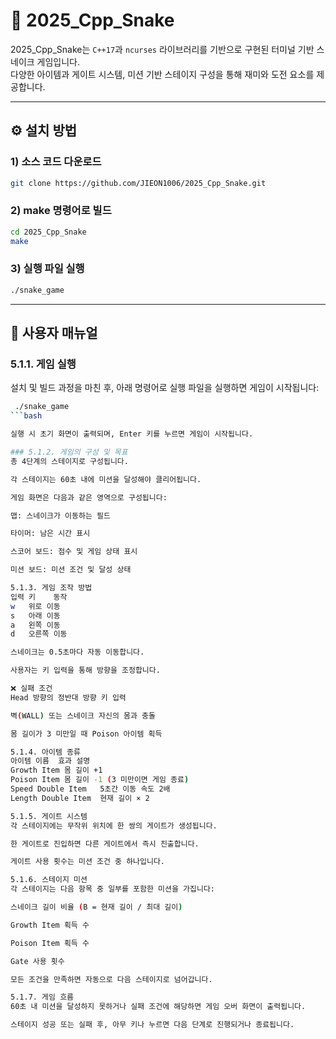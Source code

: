 # 🐍 2025_Cpp_Snake

2025_Cpp_Snake는 `C++17`과 `ncurses` 라이브러리를 기반으로 구현된 터미널 기반 스네이크 게임입니다.  
다양한 아이템과 게이트 시스템, 미션 기반 스테이지 구성을 통해 재미와 도전 요소를 제공합니다.

---

## ⚙️ 설치 방법

### 1) 소스 코드 다운로드

```bash
git clone https://github.com/JIEON1006/2025_Cpp_Snake.git
 ```

### 2) make 명령어로 빌드
```bash
cd 2025_Cpp_Snake
make
 ```

### 3) 실행 파일 실행
```bash
./snake_game
 ```

---

## 📘 사용자 매뉴얼
### 5.1.1. 게임 실행
설치 및 빌드 과정을 마친 후, 아래 명령어로 실행 파일을 실행하면 게임이 시작됩니다:

```bash
 ./snake_game
```bash

실행 시 초기 화면이 출력되며, Enter 키를 누르면 게임이 시작됩니다.

### 5.1.2. 게임의 구성 및 목표
총 4단계의 스테이지로 구성됩니다.

각 스테이지는 60초 내에 미션을 달성해야 클리어됩니다.

게임 화면은 다음과 같은 영역으로 구성됩니다:

맵: 스네이크가 이동하는 필드

타이머: 남은 시간 표시

스코어 보드: 점수 및 게임 상태 표시

미션 보드: 미션 조건 및 달성 상태

5.1.3. 게임 조작 방법
입력 키	동작
w	위로 이동
s	아래 이동
a	왼쪽 이동
d	오른쪽 이동

스네이크는 0.5초마다 자동 이동합니다.

사용자는 키 입력을 통해 방향을 조정합니다.

❌ 실패 조건
Head 방향의 정반대 방향 키 입력

벽(WALL) 또는 스네이크 자신의 몸과 충돌

몸 길이가 3 미만일 때 Poison 아이템 획득

5.1.4. 아이템 종류
아이템 이름	효과 설명
Growth Item	몸 길이 +1
Poison Item	몸 길이 -1 (3 미만이면 게임 종료)
Speed Double Item	5초간 이동 속도 2배
Length Double Item	현재 길이 × 2

5.1.5. 게이트 시스템
각 스테이지에는 무작위 위치에 한 쌍의 게이트가 생성됩니다.

한 게이트로 진입하면 다른 게이트에서 즉시 진출합니다.

게이트 사용 횟수는 미션 조건 중 하나입니다.

5.1.6. 스테이지 미션
각 스테이지는 다음 항목 중 일부를 포함한 미션을 가집니다:

스네이크 길이 비율 (B = 현재 길이 / 최대 길이)

Growth Item 획득 수

Poison Item 획득 수

Gate 사용 횟수

모든 조건을 만족하면 자동으로 다음 스테이지로 넘어갑니다.

5.1.7. 게임 흐름
60초 내 미션을 달성하지 못하거나 실패 조건에 해당하면 게임 오버 화면이 출력됩니다.

스테이지 성공 또는 실패 후, 아무 키나 누르면 다음 단계로 진행되거나 종료됩니다.


